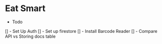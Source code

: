 # Eat Smart

- Todo

[] - Set Up Auth
[] - Set up firestore
[] - Install Barcode Reader
[] - Compare API vs Storing docs table 
